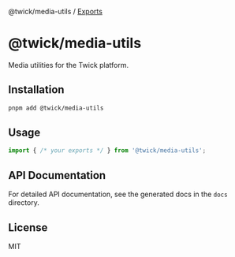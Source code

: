@twick/media-utils / [Exports](modules.md)

# @twick/media-utils

Media utilities for the Twick platform.

## Installation

```bash
pnpm add @twick/media-utils
```

## Usage

```typescript
import { /* your exports */ } from '@twick/media-utils';
```

## API Documentation

For detailed API documentation, see the generated docs in the `docs` directory.

## License

MIT

